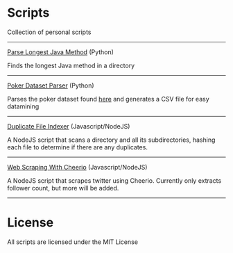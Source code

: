 # Scripts
Collection of personal scripts

***

[Parse Longest Java Method](https://github.com/devedge/Scripts/tree/master/Parse%20longest%20java%20method) (Python)

Finds the longest Java method in a directory
<br>

***

[Poker Dataset Parser](https://github.com/devedge/Scripts/tree/master/Poker%20Dataset%20Parser) (Python)

Parses the poker dataset found [here](https://web.archive.org/web/20110205042259/http://www.outflopped.com/questions/286/obfuscated-datamined-hand-histories) and generates a CSV file for easy datamining
<br>

***

[Duplicate File Indexer](https://github.com/devedge/Scripts/tree/master/Duplicate%20File%20Indexer) (Javascript/NodeJS)

A NodeJS script that scans a directory and all its subdirectories, hashing each file to determine if there are any duplicates.
<br>

***

[Web Scraping With Cheerio](https://github.com/devedge/Scripts/tree/master/Duplicate%20File%20Indexer) (Javascript/NodeJS)

A NodeJS script that scrapes twitter using Cheerio. Currently only extracts follower count, but more will be added.
<br>

***

# License
All scripts are licensed under the MIT License
